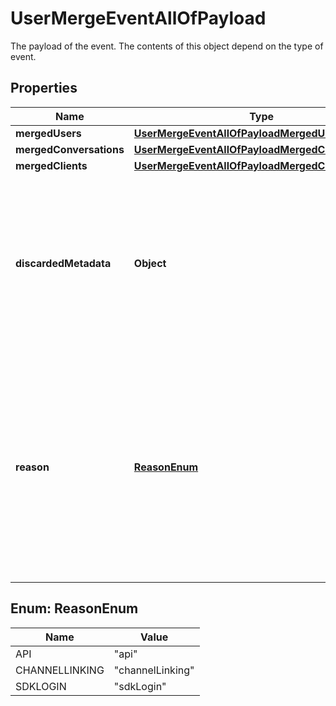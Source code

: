 

# UserMergeEventAllOfPayload

The payload of the event. The contents of this object depend on the type of event.
## Properties

Name | Type | Description | Notes
------------ | ------------- | ------------- | -------------
**mergedUsers** | [**UserMergeEventAllOfPayloadMergedUsers**](UserMergeEventAllOfPayloadMergedUsers.md) |  |  [optional]
**mergedConversations** | [**UserMergeEventAllOfPayloadMergedConversations**](UserMergeEventAllOfPayloadMergedConversations.md) |  |  [optional]
**mergedClients** | [**UserMergeEventAllOfPayloadMergedClients**](UserMergeEventAllOfPayloadMergedClients.md) |  |  [optional]
**discardedMetadata** | **Object** | A flat object with the set of metadata properties that were discarded when merging the two users. This should contain values only if the combined metadata fields exceed the 4KB limit. |  [optional]
**reason** | [**ReasonEnum**](#ReasonEnum) | The reason for which the users merged. * &#x60;api&#x60; - The users were merged using the API. * &#x60;channelLinking&#x60; - The users were merged as a result of initiating a channel link. * &#x60;sdkLogin&#x60; - The users were merged as a result of logging into an SDK device.  |  [optional]



## Enum: ReasonEnum

Name | Value
---- | -----
API | &quot;api&quot;
CHANNELLINKING | &quot;channelLinking&quot;
SDKLOGIN | &quot;sdkLogin&quot;



